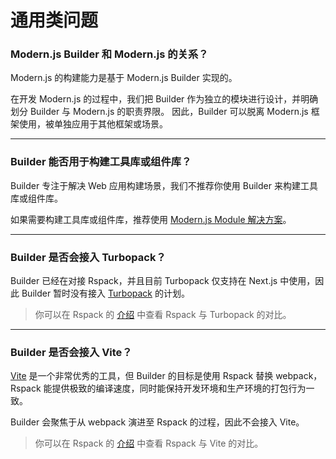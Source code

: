 # 通用类问题

### Modern.js Builder 和 Modern.js 的关系？

Modern.js 的构建能力是基于 Modern.js Builder 实现的。

在开发 Modern.js 的过程中，我们把 Builder 作为独立的模块进行设计，并明确划分 Builder 与 Modern.js 的职责界限。
因此，Builder 可以脱离 Modern.js 框架使用，被单独应用于其他框架或场景。

---

### Builder 能否用于构建工具库或组件库？

Builder 专注于解决 Web 应用构建场景，我们不推荐你使用 Builder 来构建工具库或组件库。

如果需要构建工具库或组件库，推荐使用 [Modern.js Module 解决方案](https://modernjs.dev/module-tools)。

---

### Builder 是否会接入 Turbopack？

Builder 已经在对接 Rspack，并且目前 Turbopack 仅支持在 Next.js 中使用，因此 Builder 暂时没有接入 [Turbopack](https://turbo.build/pack) 的计划。

> 你可以在 Rspack 的 [介绍](https://www.rspack.dev/zh/guide/introduction.html) 中查看 Rspack 与 Turbopack 的对比。

---

### Builder 是否会接入 Vite？

[Vite](https://vitejs.dev/) 是一个非常优秀的工具，但 Builder 的目标是使用 Rspack 替换 webpack，Rspack 能提供极致的编译速度，同时能保持开发环境和生产环境的打包行为一致。

Builder 会聚焦于从 webpack 演进至 Rspack 的过程，因此不会接入 Vite。

> 你可以在 Rspack 的 [介绍](https://www.rspack.dev/zh/guide/introduction.html) 中查看 Rspack 与 Vite 的对比。
